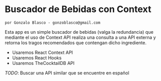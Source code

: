 # Buscador de Bebidas con Context

    por Gonzalo Blasco - gonzoblasco@gmail.com

Esta app es un simple buscador de bebidas (valga la redundancia) que mediante
el uso de Context API realiza una consulta a una API externa y retorna los
tragos recomendados que contengan dicho ingrediente.

* Usaremos React Context API
* Usaremos React Hooks
* Usaremos TheCocktailDB API

*TODO*: Buscar una API similar que se encuentre en español
